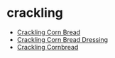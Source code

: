 # crackling

 * [Crackling Corn Bread](../index/c/crackling-corn-bread-104292.json)
 * [Crackling Corn Bread Dressing](../index/c/crackling-corn-bread-dressing-104291.json)
 * [Crackling Cornbread](../index/c/crackling-cornbread.json)
